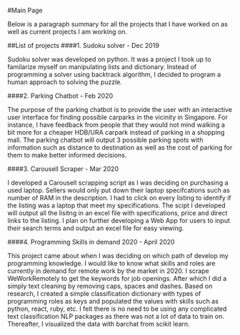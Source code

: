 #Main Page

Below is a paragraph summary for all the projects that I have worked on as well as current projects I am working on.

##List of projects
####1. Sudoku solver - Dec 2019

Sudoku solver was developed on python. It was a project I took up to familarize myself on manipulating lists and dictionary. 
Instead of programming a solver using backtrack algorithm, I decided to program a human approach to solving the puzzle.

####2. Parking Chatbot - Feb 2020

The purpose of the parking chatbot is to provide the user with an interactive user interface for finding possible carparks in the vicinity in Singapore.
For instance, I have feedback from people that they would not mind walking a bit more for a cheaper HDB/URA carpark instead of parking in a shopping mall.
The parking chatbot will output 3 possible parking spots with information such as distance to destination as well as the cost of parking for them to make better informed decisions. 

####3. Carousell Scraper - Mar 2020

I developed a Carousell scrapping script as I was deciding on purchasing a used laptop. Sellers would only put down their laptop specifcations such as number of  RAM in the description.
I had to click on every listing to identify if the listing was a laptop that meet my specifications. The scipt I developed will output all the lisitng in an excel file with specifications, price and
direct links to the listing. I plan on further developing a Web App for users to input their search terms and output an excel file for easy viewing.  

####4. Programming Skills in demand 2020 - April 2020

This project came about when I was deciding on which path of develop my programming knowledge. I would like to know what skills and roles are currently in demand for remote work
by the market in 2020. I scrape WeWorkRemotely to get the keywords for job openings. After which I did a simply text cleaning by removing caps, spaces and dashes.
Based on research, I created a simple classification dictionary with types of programming roles as keys and populated the values with skills such as python, react, ruby, etc.
I felt there is no need to be using any complicated text classification NLP packages as there was not a lot of data to train on. Thereafter, I visualized the data with barchat from scikit learn.
